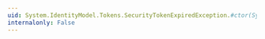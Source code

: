 ```yaml
---
uid: System.IdentityModel.Tokens.SecurityTokenExpiredException.#ctor(System.String)
internalonly: False
---
```

